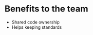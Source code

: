 # Benefits to the team

- Shared code ownership <!-- .element: class="fragment" data-fragment-index="1" -->
- Helps keeping standards <!-- .element: class="fragment" data-fragment-index="2" -->
